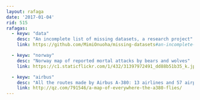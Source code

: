 ```yaml
---
layout: rafaga
date: '2017-01-04'
rid: 515
rafagas:
  - keyw: "data"
    desc: "An incomplete list of missing datasets, a research project"
    link: https://github.com/MimiOnuoha/missing-datasets#an-incomplete-list-of-missing-data-sets

  - keyw: "norway"
    desc: "Norway map of reported mortal attacks by bears and wolves"
    link: https://c1.staticflickr.com/1/432/31397972491_dd88b51b35_k.jpg

  - keyw: "airbus"
    desc: "All the routes made by Airbus A-380: 13 airlines and 57 airports"
    link: http://qz.com/791546/a-map-of-everywhere-the-a380-flies/
---
```


